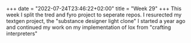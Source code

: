 +++
date = "2022-07-24T23:46:22+02:00"
title = "Week 29"
+++
This week I split the tred and fyro project to seperate repos. I resurected my textgen project, the "substance designer light clone" I started a year ago and continued my work on my implementation of lox from "crafting interpreters"
